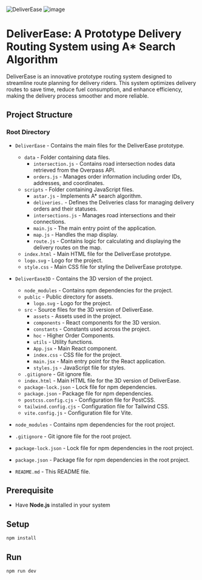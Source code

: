 ![DeliverEase](https://github.com/feiryrej/DeliverEase/assets/116869096/c7c30f8a-ea0f-46b3-9743-b47214f390eb)
![image](https://github.com/AkzechKyla/DeliverEase/assets/117506093/721063d0-24b1-40d1-937e-749e27aad74f)

# DeliverEase: A Prototype Delivery Routing System using A* Search Algorithm

DeliverEase is an innovative prototype routing system designed to streamline route planning for delivery riders. This system optimizes delivery routes to save time, reduce fuel consumption, and enhance efficiency, making the delivery process smoother and more reliable.

## Project Structure

### Root Directory
- `DeliverEase` - Contains the main files for the DeliverEase prototype.
  - `data` - Folder containing data files.
    - `intersection.js` - Contains road intersection nodes data retrieved from the Overpass API.
    - `orders.js` - Manages order information including order IDs, addresses, and coordinates.
  - `scripts` - Folder containing JavaScript files.
    - `astar.js` - Implements A* search algorithm.
    - `deliveries.` - Defines the Deliveries class for managing delivery orders and their statuses.
    - `intersections.js` - Manages road intersections and their connections.
    - `main.js` - The main entry point of the application.
    - `map.js` - Handles the map display.
    - `route.js` - Contains logic for calculating and displaying the delivery routes on the map.
  - `index.html` - Main HTML file for the DeliverEase prototype.
  - `logo.svg` - Logo for the project.
  - `style.css` - Main CSS file for styling the DeliverEase prototype.


- `DeliverEase3D` - Contains the 3D version of the project.
  - `node_modules` - Contains npm dependencies for the project.
  - `public` - Public directory for assets.
    - `logo.svg` - Logo for the project.
  - `src` - Source files for the 3D version of DeliverEase.
    - `assets` - Assets used in the project.
    - `components` - React components for the 3D version.
    - `constants` - Constants used across the project.
    - `hoc` - Higher Order Components.
    - `utils` - Utility functions.
    - `App.jsx` - Main React component.
    - `index.css` - CSS file for the project.
    - `main.jsx` - Main entry point for the React application.
    - `styles.js` - JavaScript file for styles.
  - `.gitignore` - Git ignore file.
  - `index.html` - Main HTML file for the 3D version of DeliverEase.
  - `package-lock.json` - Lock file for npm dependencies.
  - `package.json` - Package file for npm dependencies.
  - `postcss.config.cjs` - Configuration file for PostCSS.
  - `tailwind.config.cjs` - Configuration file for Tailwind CSS.
  - `vite.config.js` - Configuration file for Vite.

- `node_modules` - Contains npm dependencies for the root project.
- `.gitignore` - Git ignore file for the root project.
- `package-lock.json` - Lock file for npm dependencies in the root project.
- `package.json` - Package file for npm dependencies in the root project.
- `README.md` - This README file.
## Prerequisite
- Have **Node.js** installed in your system
## Setup
```bash
npm install
```
## Run
```bash
npm run dev
```
